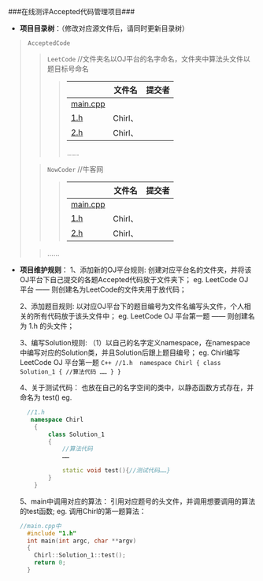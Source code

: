 ###在线测评Accepted代码管理项目###

* **项目目录树**：（修改对应源文件后，请同时更新目录树）
> `AcceptedCode`
>>`LeetCode`		//文件夹名以OJ平台的名字命名，文件夹中算法头文件以题目标号命名
>>> | | 文件名 | 提交者 |
>>> |---|:-------:|:-------:| 	
>>>  |[main.cpp](https://github.com/CheilQuan/AcceptedCode/blob/master/LeetCode/main.cpp)|  |								
>>>  |[1.h](https://github.com/CheilQuan/AcceptedCode/blob/master/LeetCode/1.h)  | Chirl、 |	
>>>  |[2.h](https://github.com/CheilQuan/AcceptedCode/blob/master/LeetCode/2.h)  | Chirl、 |			
>>>……
>	
>> `NowCoder`  //牛客网
>>> | | 文件名 | 提交者 |
>>> |---|:-------:|:-------:| 	
>>>  |[main.cpp](https://github.com/CheilQuan/AcceptedCode/blob/master/NowCoder/main.cpp)|  |								
>>>  |[1.h]()  | Chirl、 |	
>>>  |[2.h]()  | Chirl、 |				
>
>> ……


* **项目维护规则**：
	1、添加新的OJ平台规则:
	创建对应平台名的文件夹，并将该OJ平台下自己提交的各题Accepted代码放于文件夹下；
	eg. LeetCode OJ 平台 —— 则创建名为LeetCode的文件夹用于放代码；
	
	2、添加题目规则:
	以对应OJ平台下的题目编号为文件名编写头文件，个人相关的所有代码放于该头文件中；
	eg. LeetCode OJ 平台第一题 —— 则创建名为 1.h 的头文件；

	3、编写Solution规则:
        	（1）以自己的名字定义namespace，在namespace中编写对应的Solution类，并且Solution后跟上题目编号；
	 	eg. Chirl编写LeetCode OJ 平台第一题 
	    ``` C++
		//1.h 
	    namespace Chirl
	    {
			class Solution_1
			{
				//算法代码
				……
			}
	    }
		``` 
	 
	4、关于测试代码：
	也放在自己的名字空间的类中，以静态函数方式存在，并命名为 test()
	eg.
	``` C++
	  //1.h
	   namespace Chirl
	    {
			class Solution_1
			{
				//算法代码
				……

				static void test(){//测试代码……}
			}
	    }
	```
	
	5、main中调用对应的算法：
	引用对应题号的头文件，并调用想要调用的算法的test函数;
	eg. 调用Chirl的第一题算法：
	``` C++
	//main.cpp中
	  #include "1.h"
	  int main(int argc, char **argv)
	  {
		Chirl::Solution_1::test();
		return 0;	
	  }	
	```
